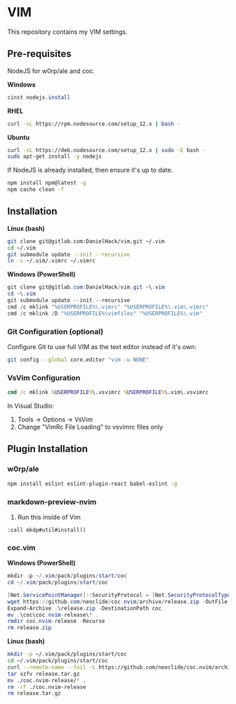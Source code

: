 # VIM
This repository contains my VIM settings.

## Pre-requisites
NodeJS for w0rp/ale and coc.

**Windows**
```powershell
cinst nodejs.install
```

**RHEL**
```bash
curl -sL https://rpm.nodesource.com/setup_12.x | bash -
```

**Ubuntu**
```bash
curl -sL https://deb.nodesource.com/setup_12.x | sudo -E bash -
sudo apt-get install -y nodejs
```

If NodeJS is already installed, then ensure it's up to date.
```sh
npm install npm@latest -g
npm cache clean -f
```

## Installation
**Linux (bash)**
```sh
git clone git@gitlab.com:DanielHack/vim.git ~/.vim
cd ~/.vim
git submodule update --init --recursive
ln -s ~/.vim/.vimrc ~/.vimrc
```

**Windows (PowerShell)**
```powershell
git clone git@gitlab.com:DanielHack/vim.git ~\.vim
cd ~\.vim
git submodule update --init --recursive
cmd /c mklink "%USERPROFILE%\.vimrc" "%USERPROFILE%\.vim\.vimrc"
cmd /c mklink /D "%USERPROFILE%\vimfiles" "%USERPROFILE%\.vim"
```

### Git Configuration (optional)
Configure Git to use full VIM as the text editor instead of it's own:
```sh
git config --global core.editor "vim -u NONE"
```

### VsVim Configuration
```cmd
cmd /c mklink %USERPROFILE%\.vsvimrc %USERPROFILE%\.vim\.vsvimrc
```
In Visual Studio:
1. Tools -> Options -> VsVim
2. Change "VimRc File Loading" to vsvimrc files only

## Plugin Installation
### w0rp/ale
```sh
npm install eslint eslint-plugin-react babel-eslint -g
```

### markdown-preview-nvim
1. Run this inside of Vim
```
:call mkdp#util#install()
```

### coc.vim

**Windows (PowerShell)**
```powershell
mkdir -p ~/.vim/pack/plugins/start/coc
cd ~/.vim/pack/plugins/start/coc

[Net.ServicePointManager]::SecurityProtocol = [Net.SecurityProtocolType]::Tls12
wget https://github.com/neoclide/coc.nvim/archive/release.zip -OutFile release.zip
Expand-Archive .\release.zip -DestinationPath coc
mv .\coc\coc.nvim-release\* .
rmdir coc.nvim-release -Recurse
rm release.zip
```

**Linux (bash)**
```bash
mkdir -p ~/.vim/pack/plugins/start/coc
cd ~/.vim/pack/plugins/start/coc
curl --remote-name --fail -L https://github.com/neoclide/coc.nvim/archive/release.tar.gz
tar xzfv release.tar.gz
mv ./coc.nvim-release/* .
rm -rf ./coc.nvim-release
rm release.tar.gz
```
